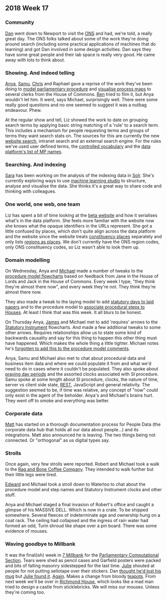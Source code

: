 ## 2018 Week 17

### Community

[Dan](https://twitter.com/dasbarrett) went down to Newport to visit the [ONS](https://www.ons.gov.uk/) and had, we're told, a really great day. The ONS folks talked about some of the work they're doing around search (including some practical applications of machines that do learning) and got Dan involved in some design activities. Dan says they have some great people and their lab space is really very good. He came away with lots to think about.

### Showing. And indeed telling

[Anya](https://twitter.com/bitten_), [Samu](https://twitter.com/langsamu), [Chris](https://twitter.com/chrisalcockdev) and Raphael gave a reprise of the work they've been doing to [model parliamentary procedure](https://ukparliament.github.io/ontologies/procedure/procedure-ontology.html) and [visualise process maps](https://procedures.azurewebsites.net/) to several clerks from the House of Commons. [Ben](https://twitter.com/benwoodhams) tried to film it, but Anya wouldn't let him. It went, says Michael, surprisingly well. There were some really good questions and no one seemed to suggest it was a nutbag endeavour. Phew.

At the regular show and tell, Liz showed the work to date on grouping search terms by applying basic string matching of a 'rule' to a search term. This includes a mechanism for people requesting terms and groups of terms they want search stats on. The sources for this are currently the new [website search](https://beta.parliament.uk/search), intranet search and an external search engine. For the rules we've used user defined terms, the [controlled vocabulary](http://www.data.parliament.uk/dataset/thesauri) and the [data platform's list of MP names](https://beta.parliament.uk/houses/1AFu55Hs/members/current).

### Searching. And indexing

[Sara](https://twitter.com/sarafreis) has been working on the analysis of the indexing data in [Solr](http://lucene.apache.org/solr/). She's currently exploring ways to use [machine learning studio](https://gallery.azure.ai/Notebook/Connect-Azure-ML-Studio-with-R-using-the-AzureML-package-2) to structure, analyse and visualise the data. She thinks it's a great way to share code and thinking with colleagues.

### One world, one web, one team

Liz has spent a bit of time looking at the [beta website](https://beta.parliament.uk/) and how it serialises what's in the data platform. She feels more familiar with the website now she knows what the opaque identifiers in the URLs represent. She got a little confused by places, which don't quite align across the data platform and the website since the website treats [constituency places](https://beta.parliament.uk/constituencies/current) separately and only lists [regions as places](https://beta.parliament.uk/places). We don't currently have the ONS region codes, only ONS constituency codes, so Liz wasn't able to look them up.

### Domain modelling

On Wednesday, Anya and [Michael](https://twitter.com/fantasticlife) made a number of tweaks to the [procedure model flowcharts](https://ukparliament.github.io/ontologies/procedure/procedure-ontology.html#examples) based on feedback from Jane in the House of Lords and Jack in the House of Commons. Every week I type, "they think they're almost there now", and every week they're not. They think they're almost there now.

They also made a tweak to the laying model to add [statutory days to laid papers](https://ukparliament.github.io/ontologies/laying/laying-ontology.html#d4e169) and to the procedure model to [associate procedural steps to Houses](https://ukparliament.github.io/ontologies/procedure/procedure-ontology.html#d4e130). At least I think that was this week. It all blurs to be honest.

On Thursday Anya, [James](https://twitter.com/thevinternet) and Michael met to add 'requires' arrows to the [Statutory Instrument](https://en.wikipedia.org/wiki/Statutory_instrument_(UK)) flowcharts. And made a few additional tweaks to some other arrows. Requires relationships allow us to state some kind of backwards causality and say for this thing to happen this other thing must have happened. Which makes the whole thing a little tighter. Michael notes he's [forgotten to add this to the procedure model comments](https://trello.com/c/0YAKVdnG/230-add-requires-comment-to-procedure-ontology).

Anya, Samu and Michael also met to chat about procedural data and business item data and where we could populate it from and what we'd need to do in cases where it couldn't be populated. They also spoke about [praying day periods](https://ukparliament.github.io/ontologies/time-period/time-period-ontology.html#d4e459) and the assorted clocks associated with SI procedure. Samu spoke at some length about SI procedure, clocks, the nature of time, server vs client side state, [REST](https://en.wikipedia.org/wiki/Representational_state_transfer), JavaScript and general relativity. The suggestion seemed to be, if time was relative, any concept of "now" could only exist in the agent of the beholder. Anya's and Michael's brains hurt. They went off to smoke and everything was better.

### Corporate data

[Matt](https://twitter.com/matiasgermanico) has started on a thorough documentation process for People Data (the corporate data hub that holds all our data about people...) and its integrations. Matt also announced he is leaving. The two things being not connected. Or "orthogonal" as us digital types say.

### Strolls

Once again, very few strolls were reported. Robert and Michael took a walk to the [Rag and Bone Coffee Company](https://twitter.com/ragbonecoffee). They intended to walk further but their little legs were tired.

[Edward](https://twitter.com/ewhitur) and Michael took a stroll down to Waterloo to chat about the procedure model and step names and Statutory Instrument clocks and other stuff.

Anya and Michael staged a final invasion of Robert's office and caught a glimpse of his MASSIVE DELL. Which is now in a crate. To be shipped somewhere. Several fleeces of indeterminate age and ownership hung on a coat rack. The ceiling had collapsed and the ingress of rain water had formed an odd, Turin shroud like shape over a pin board. There was some evidence of mouses.

### Waving goodbye to Millbank

It was the final(ish) week in [7 Millbank](https://platform.carbonculture.net/places/7-millbank/45/) for the [Parliamentary Computational Section](https://pds.blog.parliament.uk/). Tears were shed as pencil cases and Garfield posters were packed and bits of falling masonry sidestepped for the last time. [Julie](https://twitter.com/julietouring) shouted at people for not putting sellotape over their stickers. Dan [thought he'd lost his mug](https://twitter.com/dasbarrett/status/989554975503241216) but [Julie found it](https://twitter.com/julietouring/status/989558806563704833). [Again](https://twitter.com/dasbarrett/status/938095115628875776). Makes a change from bloody [teapots](https://twitter.com/dasbarrett/status/985204521755402240). From next week we'll be over in [Richmond House](https://en.wikipedia.org/wiki/Richmond_House), which looks like a mad man tried to design a castle from sticklebricks. We will miss our mouses. Unless they're coming too.






